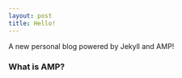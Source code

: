 ```yaml
---
layout: post
title: Hello!
---
```


A new personal blog powered by Jekyll and AMP! 

### What is AMP?

<amp-youtube data-videoid="lBTCB7yLs8Y" layout="responsive" width="480" height="270"></amp-youtube>
